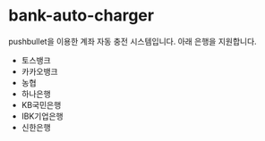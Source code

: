 # bank-auto-charger
pushbullet을 이용한 계좌 자동 충전 시스템입니다. 아래 은행을 지원합니다.

- 토스뱅크
- 카카오뱅크
- 농협
- 하나은행
- KB국민은행
- IBK기업은행
- 신한은행
